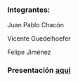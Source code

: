 ### Integrantes: 

Juan Pablo Chacón

Vicente Guedelhoefer

Felipe Jiménez

### Presentación [aqui](https://docs.google.com/presentation/d/1UcUmtuRWNzUPt9Lb8UJWP3JG2_qSfATpQf8PqLRA9xU/edit?usp=sharing) 
